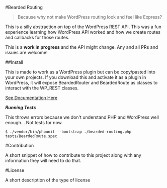 #Bearded Routing

> Because why not make WordPress routing look and feel like Express?

This is a silly abstraction on top of the WordPress REST API. This was a fun experience learning how WordPress API worked and how we create routes and callbacks for those routes.

This is a **work in progress** and the API might change. Any and all PRs and issues are welcome!

##Install

This is made to work as a WordPress plugin but can be copy/pasted into your own projects. If you download this and activate it as a plugin in WordPress, it will expose BeardedRouter and BeardedRoute as classes to interact with the WP_REST classes. 

[See Documentation Here](./docs/index.html)

_**Running Tests**_

This throws errors because we don't understand PHP and WordPress well enough... Not tests for now.
```
$ ./vendor/bin/phpunit --bootstrap ./bearded-routing.php tests/BeardedRoute.spec 

```

#Contribution

A short snippet of how to contribute to this project along with any information they will need to do that.

#License

A short description of the type of license